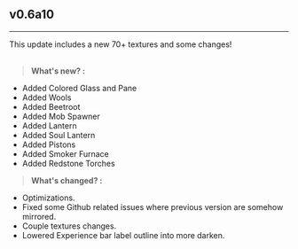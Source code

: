 ## v0.6a10
---
This update includes a new 70+ textures and some changes!<br><br>
> **What's new? :**
- Added Colored Glass and Pane
- Added Wools
- Added Beetroot
- Added Mob Spawner
- Added Lantern
- Added Soul Lantern
- Added Pistons
- Added Smoker Furnace
- Added Redstone Torches

> **What's changed? :**
* Optimizations.
* Fixed some Github related issues where previous version are somehow mirrored.
* Couple textures changes.
* Lowered Experience bar label outline into more darken.